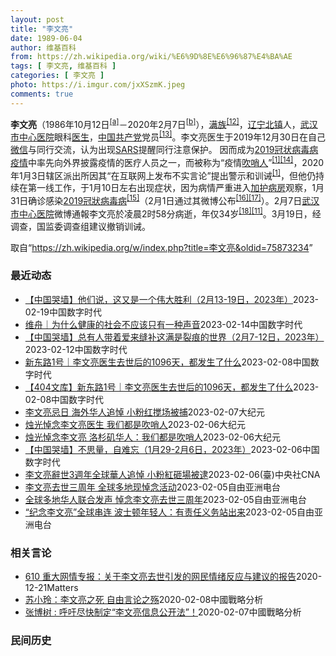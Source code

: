 ```yaml
---
layout: post
title: "李文亮"
date: 1989-06-04
author: 维基百科
from: https://zh.wikipedia.org/wiki/%E6%9D%8E%E6%96%87%E4%BA%AE
tags: [ 李文亮, 维基百科 ]
categories: [ 李文亮 ]
photo: https://i.imgur.com/jxXSzmK.jpeg
comments: true
---
```

<div class="mw-parser-output"><div id="noteTA-86a2cf6f" class="noteTA"><div class="noteTA-group"><div data-noteta-group-source="module" data-noteta-group="Medicine"></div><div data-noteta-group-source="module" data-noteta-group="地名"></div></div><div class="noteTA-local"><div data-noteta-code="zh-hans:互联网+; zh-hant:互聯網+;"></div><div data-noteta-code="zh-cn:卡洛·乌尔巴尼; zh-hk:卡爾婁·武爾班尼; zh-tw:卡洛·厄巴尼;"></div><div data-noteta-code="zh-cn:弗吉尼亚大学; zh-tw:維吉尼亞大學; zh-hk:維珍尼亞大學;"></div></div></div>

<p><b>李文亮</b>（1986年10月12日<sup id="cite_ref-3" class="reference"><a href="#cite_note-3">[a]</a></sup>－2020年2月7日<sup id="cite_ref-13" class="reference"><a href="#cite_note-13">[b]</a></sup>），<a href="/wiki/%E6%BB%A1%E6%97%8F" title="满族">满族</a><sup id="cite_ref-14" class="reference"><a href="#cite_note-14">[12]</a></sup>，<a href="/wiki/%E8%BE%BD%E5%AE%81%E7%9C%81" title="辽宁省">辽宁</a><a href="/wiki/%E5%8C%97%E9%95%87%E5%B8%82" title="北镇市">北镇</a>人，<a href="/wiki/%E6%AD%A6%E6%B1%89%E5%B8%82%E4%B8%AD%E5%BF%83%E5%8C%BB%E9%99%A2" title="武汉市中心医院">武汉市中心医院</a>眼科<a href="/wiki/%E5%8C%BB%E7%94%9F" title="医生">医生</a>，<a href="/wiki/%E4%B8%AD%E5%9B%BD%E5%85%B1%E4%BA%A7%E5%85%9A" title="中国共产党">中国共产党</a>党员<sup id="cite_ref-15" class="reference"><a href="#cite_note-15">[13]</a></sup>。李文亮医生于2019年12月30日在自己<a href="/wiki/%E5%BE%AE%E4%BF%A1" title="微信">微信</a>与同行交流，认为出现<a href="/wiki/%E5%9A%B4%E9%87%8D%E6%80%A5%E6%80%A7%E5%91%BC%E5%90%B8%E7%B3%BB%E7%B5%B1%E7%B6%9C%E5%90%88%E7%97%87" title="嚴重急性呼吸系統綜合症">SARS</a>提醒同行注意保护。 因而成为<a href="/wiki/2019%E5%86%A0%E7%8A%B6%E7%97%85%E6%AF%92%E7%97%85%E7%96%AB%E6%83%85" title="2019冠状病毒病疫情">2019冠状病毒病疫情</a>中率先向外界披露疫情的医疗人员之一，而被称为“疫情<a href="/wiki/%E5%90%B9%E5%93%A8%E4%BA%BA" title="吹哨人">吹哨人</a>”<sup id="cite_ref-财新_1-1" class="reference"><a href="#cite_note-财新-1">[1]</a></sup><sup id="cite_ref-16" class="reference"><a href="#cite_note-16">[14]</a></sup>，2020年1月3日辖区派出所因其“在互联网上发布不实言论”提出警示和训诫<sup id="cite_ref-财新_1-2" class="reference"><a href="#cite_note-财新-1">[1]</a></sup>，但他仍持续在第一线工作，于1月10日左右出现症状，因为病情严重进入<a href="/wiki/%E5%8A%A0%E6%8A%A4%E7%97%85%E6%88%BF" class="mw-redirect" title="加护病房">加护病房</a>观察，1月31日确诊感染<a href="/wiki/2019%E5%86%A0%E7%8B%80%E7%97%85%E6%AF%92%E7%97%85" class="mw-redirect" title="2019冠狀病毒病">2019冠狀病毒病</a><sup id="cite_ref-监察答记者问_17-0" class="reference"><a href="#cite_note-监察答记者问-17">[15]</a></sup>（2月1日通过其微博公布<sup id="cite_ref-18" class="reference"><a href="#cite_note-18">[16]</a></sup><sup id="cite_ref-19" class="reference"><a href="#cite_note-19">[17]</a></sup>）。2月7日<a href="/wiki/%E6%AD%A6%E6%B1%89%E5%B8%82%E4%B8%AD%E5%BF%83%E5%8C%BB%E9%99%A2" title="武汉市中心医院">武汉市中心医院</a>微博通報李文亮於凌晨2时58分病逝，年仅34岁<sup id="cite_ref-20" class="reference"><a href="#cite_note-20">[18]</a></sup><sup id="cite_ref-wjw.wuhan_12-1" class="reference"><a href="#cite_note-wjw.wuhan-12">[11]</a></sup>。3月19日，经调查，国监委调查组建议撤销训诫。
</p>
</div><!--esi <esi:include src="/esitest-fa8a495983347898/content" /> --><noscript><img src="//zh.wikipedia.org/wiki/Special:CentralAutoLogin/start?type=1x1" alt="" title="" width="1" height="1" style="border: none; position: absolute;"></noscript>
<div class="printfooter" data-nosnippet="">取自“<a dir="ltr" href="https://zh.wikipedia.org/w/index.php?title=李文亮&amp;oldid=75873234">https://zh.wikipedia.org/w/index.php?title=李文亮&amp;oldid=75873234</a>”</div><div id="recent-news"><h3>最近动态</h3><ul><li><a href="https://nodebe4.github.io/waimei/2023-02-19/%E4%B8%AD%E5%9B%BD%E5%93%AD%E5%A2%99-%E4%BB%96%E4%BB%AC%E8%AF%B4-%E8%BF%99%E5%8F%88%E6%98%AF%E4%B8%80%E4%B8%AA%E4%BC%9F%E5%A4%A7%E8%83%9C%E5%88%A9-2%E6%9C%8813-19%E6%97%A5-2023%E5%B9%B4" title="【中国哭墙】他们说，这又是一个伟大胜利（2月13-19日，2023年）—— CDT 档案卡 标题：【中国哭墙】他们说，这又是一个伟大胜利（2月13-19日，2023年）作者：李文亮医生微博下的留...">【中国哭墙】他们说，这又是一个伟大胜利（2月13-19日，2023年）</a><time>2023-02-19</time><a class="tag">中国数字时代</a></li>
<li><a href="https://nodebe4.github.io/waimei/2023-02-14/%E7%BB%B4%E8%88%9F-%E4%B8%BA%E4%BB%80%E4%B9%88%E5%81%A5%E5%BA%B7%E7%9A%84%E7%A4%BE%E4%BC%9A%E4%B8%8D%E5%BA%94%E8%AF%A5%E5%8F%AA%E6%9C%89%E4%B8%80%E7%A7%8D%E5%A3%B0%E9%9F%B3" title="维舟｜为什么健康的社会不应该只有一种声音—— 李文亮医生离世已三年多了，随着疫情的逐渐远去，他的名字现在也越来越少被人提及，但他留下的那句“一个健康的社会不应该只有一种声音”，至今震撼人心。古人...">维舟｜为什么健康的社会不应该只有一种声音</a><time>2023-02-14</time><a class="tag">中国数字时代</a></li>
<li><a href="https://nodebe4.github.io/waimei/2023-02-12/%E4%B8%AD%E5%9B%BD%E5%93%AD%E5%A2%99-%E6%80%BB%E6%9C%89%E4%BA%BA%E5%B8%A6%E7%9D%80%E7%88%B1%E6%9D%A5%E7%BC%9D%E8%A1%A5%E8%BF%99%E6%BB%A1%E6%98%AF%E8%A3%82%E7%97%95%E7%9A%84%E4%B8%96%E7%95%8C-2%E6%9C%887-12%E6%97%A5-2023%E5%B9%B4" title="【中国哭墙】总有人带着爱来缝补这满是裂痕的世界（2月7-12日，2023年）—— CDT 档案卡 标题：【中国哭墙】总有人带着爱来缝补这满是裂痕的世界（2月7-12日，2023年）作者：李文亮医...">【中国哭墙】总有人带着爱来缝补这满是裂痕的世界（2月7-12日，2023年）</a><time>2023-02-12</time><a class="tag">中国数字时代</a></li>
<li><a href="https://nodebe4.github.io/waimei/2023-02-08/%E6%96%B0%E4%B8%9C%E8%B7%AF1%E5%8F%B7-%E6%9D%8E%E6%96%87%E4%BA%AE%E5%8C%BB%E7%94%9F%E5%8E%BB%E4%B8%96%E5%90%8E%E7%9A%841096%E5%A4%A9-%E9%83%BD%E5%8F%91%E7%94%9F%E4%BA%86%E4%BB%80%E4%B9%88" title="新东路1号｜李文亮医生去世后的1096天，都发生了什么—— CDT 档案卡 标题：李文亮医生去世后的1096天，都发生了什么作者： 肖牧发表日期：2023.2.8来源：微信公众号“新东路1号”主...">新东路1号｜李文亮医生去世后的1096天，都发生了什么</a><time>2023-02-08</time><a class="tag">中国数字时代</a></li>
<li><a href="https://nodebe4.github.io/waimei/2023-02-08/404%E6%96%87%E5%BA%93-%E6%96%B0%E4%B8%9C%E8%B7%AF1%E5%8F%B7-%E6%9D%8E%E6%96%87%E4%BA%AE%E5%8C%BB%E7%94%9F%E5%8E%BB%E4%B8%96%E5%90%8E%E7%9A%841096%E5%A4%A9-%E9%83%BD%E5%8F%91%E7%94%9F%E4%BA%86%E4%BB%80%E4%B9%88" title="【404文库】新东路1号｜李文亮医生去世后的1096天，都发生了什么—— CDT 档案卡 标题：李文亮医生去世后的1096天，都发生了什么作者： 肖牧发表日期：2023.2.8来源：微信公众号“...">【404文库】新东路1号｜李文亮医生去世后的1096天，都发生了什么</a><time>2023-02-08</time><a class="tag">中国数字时代</a></li>
<li><a href="https://nodebe4.github.io/waimei/2023-02-07/%E6%9D%8E%E6%96%87%E4%BA%AE%E5%BF%8C%E6%97%A5-%E6%B5%B7%E5%A4%96%E5%8D%8E%E4%BA%BA%E8%BF%BD%E6%82%BC-%E5%B0%8F%E7%B2%89%E7%BA%A2%E6%90%85%E5%9C%BA%E8%A2%AB%E6%8D%95" title="李文亮忌日 海外华人追悼 小粉红搅场被捕—— 【大纪元2023年02月07日讯】（大纪元记者李韵采访报导）2月7日是疫情吹哨人李文亮医生过世3周年，海外华人纷纷举行集会活动，悼念包括他在内的疫情...">李文亮忌日 海外华人追悼 小粉红搅场被捕</a><time>2023-02-07</time><a class="tag">大纪元</a></li>
<li><a href="https://nodebe4.github.io/waimei/2023-02-06/%E7%83%9B%E5%85%89%E6%82%BC%E5%BF%B5%E6%9D%8E%E6%96%87%E4%BA%AE%E5%8C%BB%E7%94%9F-%E6%88%91%E4%BB%AC%E9%83%BD%E6%98%AF%E5%90%B9%E5%93%A8%E4%BA%BA" title="烛光悼念李文亮医生 我们都是吹哨人—— 【大纪元2023年02月07日讯】中共病毒造成无数中国人感染病毒死亡，也给世界其他国家带来了巨大的灾难。但给这场疫情拉响警报者之一——李文亮医生仍然被中共...">烛光悼念李文亮医生 我们都是吹哨人</a><time>2023-02-06</time><a class="tag">大纪元</a></li>
<li><a href="https://nodebe4.github.io/waimei/2023-02-06/%E7%83%9B%E5%85%89%E6%82%BC%E5%BF%B5%E6%9D%8E%E6%96%87%E4%BA%AE-%E6%B4%9B%E6%9D%89%E7%9F%B6%E5%8D%8E%E4%BA%BA-%E6%88%91%E4%BB%AC%E9%83%BD%E6%98%AF%E5%90%B9%E5%93%A8%E4%BA%BA" title="烛光悼念李文亮 洛杉矶华人：我们都是吹哨人—— 【大纪元2023年02月07日讯】（大纪元记者马尚恩洛杉矶报导）中共病毒造成无数中国人感染病毒死亡，也给世界其它国家带来了巨大的灾难。但给这场疫情...">烛光悼念李文亮 洛杉矶华人：我们都是吹哨人</a><time>2023-02-06</time><a class="tag">大纪元</a></li>
<li><a href="https://nodebe4.github.io/waimei/2023-02-06/%E4%B8%AD%E5%9B%BD%E5%93%AD%E5%A2%99-%E4%B8%8D%E6%80%9D%E9%87%8F-%E8%87%AA%E9%9A%BE%E5%BF%98-1%E6%9C%8829-2%E6%9C%886%E6%97%A5-2023%E5%B9%B4" title="【中国哭墙】不思量，自难忘（1月29-2月6日，2023年）—— CDT 档案卡 标题：【中国哭墙】不思量，自难忘（1月29-2月6日，2023年）作者：李文亮医生微博下的留言者主题归类：中国哭...">【中国哭墙】不思量，自难忘（1月29-2月6日，2023年）</a><time>2023-02-06</time><a class="tag">中国数字时代</a></li>
<li><a href="https://nodebe4.github.io/waimei/2023-02-06/%E6%9D%8E%E6%96%87%E4%BA%AE%E8%BE%AD%E4%B8%963%E9%80%B1%E5%B9%B4%E5%85%A8%E7%90%83%E8%8F%AF%E4%BA%BA%E8%BF%BD%E6%82%BC-%E5%B0%8F%E7%B2%89%E7%B4%85%E7%A0%B8%E5%A0%B4%E8%A2%AB%E9%80%AE" title="李文亮辭世3週年全球華人追悼 小粉紅砸場被逮—— （中央社台北6日電）明天是中國COVID-19疫情「吹哨人」李文亮醫師辭世3週年，全球各地華人相繼舉辦集會悼念他。在洛杉磯，當地華人策畫燭光晚會...">李文亮辭世3週年全球華人追悼 小粉紅砸場被逮</a><time>2023-02-06</time><a class="tag">(臺)中央社CNA</a></li>
<li><a href="https://nodebe4.github.io/waimei/2023-02-05/%E6%9D%8E%E6%96%87%E4%BA%AE%E5%8E%BB%E4%B8%96%E4%B8%89%E5%91%A8%E5%B9%B4-%E5%85%A8%E7%90%83%E5%A4%9A%E5%9C%B0%E7%8E%B0%E6%82%BC%E5%BF%B5%E6%B4%BB%E5%8A%A8" title="李文亮去世三周年 全球多地现悼念活动—— 被称为新冠疫情“吹哨人”中国医生李文亮去世三周年之际，全球多座城市出现集会和示威活动，悼念包括李文亮在内的新冠疫情死者，并表达声援中国国内抗争者的政治诉...">李文亮去世三周年  全球多地现悼念活动</a><time>2023-02-05</time><a class="tag">自由亚洲电台</a></li>
<li><a href="https://nodebe4.github.io/waimei/2023-02-05/%E5%85%A8%E7%90%83%E5%A4%9A%E5%9C%B0%E5%8D%8E%E4%BA%BA%E8%81%94%E5%90%88%E5%8F%91%E5%A3%B0-%E6%82%BC%E5%BF%B5%E6%9D%8E%E6%96%87%E4%BA%AE%E5%8E%BB%E4%B8%96%E4%B8%89%E5%91%A8%E5%B9%B4" title="全球多地华人联合发声 悼念李文亮去世三周年—— 在以新冠疫情的“吹哨人”身份知名的中国医生李文亮去世三周年之际，世界各地的十多座城市举行了全球联合的悼念集会、示威活动，悼念包括李文亮在内的新冠疫...">全球多地华人联合发声   悼念李文亮去世三周年</a><time>2023-02-05</time><a class="tag">自由亚洲电台</a></li>
<li><a href="https://nodebe4.github.io/waimei/2023-02-05/%E7%BA%AA%E5%BF%B5%E6%9D%8E%E6%96%87%E4%BA%AE-%E5%85%A8%E7%90%83%E4%B8%B2%E8%BF%9E-%E6%B3%A2%E5%A3%AB%E9%A1%BF%E5%B9%B4%E8%BD%BB%E4%BA%BA-%E6%9C%89%E8%B4%A3%E4%BB%BB%E4%B9%89%E5%8A%A1%E7%AB%99%E5%87%BA%E6%9D%A5" title="“纪念李文亮”全球串连 波士顿年轻人：有责任义务站出来—— 作为举行纪念李文亮医师逝世三周年的城市之一，波士顿的中国年轻人们在寒风中摆起海报、举办演讲，高喊口号游行。现场年轻人接受本台采访时说，...">“纪念李文亮”全球串连   波士顿年轻人：有责任义务站出来</a><time>2023-02-05</time><a class="tag">自由亚洲电台</a></li>
</ul></div><div id="open-opinion"><h3>相关言论</h3><ul><li><a href="https://nodebe4.github.io/opinion/2020-12-21/610-%E9%87%8D%E5%A4%A7%E7%BD%91%E6%83%85%E4%B8%93%E6%8A%A5-%E5%85%B3%E4%BA%8E%E6%9D%8E%E6%96%87%E4%BA%AE%E5%8E%BB%E4%B8%96%E5%BC%95%E5%8F%91%E7%9A%84%E7%BD%91%E6%B0%91%E6%83%85%E7%BB%AA%E5%8F%8D%E5%BA%94%E4%B8%8E%E5%BB%BA%E8%AE%AE%E7%9A%84%E6%8A%A5%E5%91%8A/" title="野兽爱智慧">610 重大网情专报：关于李文亮去世引发的网民情绪反应与建议的报告</a><time>2020-12-21</time><a class="tag">Matters</a></li>
<li><a href="https://nodebe4.github.io/opinion/2020-02-08/%E8%8B%8F%E5%B0%8F%E7%8E%B2-%E6%9D%8E%E6%96%87%E4%BA%AE%E4%B9%8B%E6%AD%BB-%E8%87%AA%E7%94%B1%E8%A8%80%E8%AE%BA%E4%B9%8B%E6%AE%87/" title="苏小玲">苏小玲：李文亮之死 自由言论之殇</a><time>2020-02-08</time><a class="tag">中國戰略分析</a></li>
<li><a href="https://nodebe4.github.io/opinion/2020-02-07/%E5%BC%A0%E5%8D%9A%E6%A0%91-%E5%91%BC%E5%90%81%E5%B0%BD%E5%BF%AB%E5%88%B6%E5%AE%9A-%E6%9D%8E%E6%96%87%E4%BA%AE%E4%BF%A1%E6%81%AF%E5%85%AC%E5%BC%80%E6%B3%95/" title="张博树">张博树 : 呼吁尽快制定“李文亮信息公开法”！</a><time>2020-02-07</time><a class="tag">中國戰略分析</a></li>
</ul></div><div id="mjls-record"><h3>民间历史</h3><ul></ul></div>